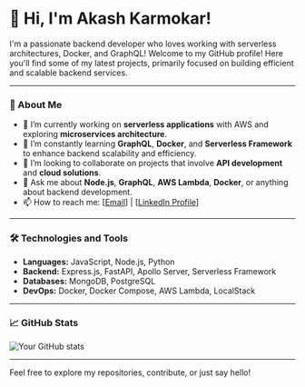 # 👋 Hi, I'm Akash Karmokar!

I'm a passionate backend developer who loves working with serverless architectures, Docker, and GraphQL! Welcome to my GitHub profile! Here you'll find some of my latest projects, primarily focused on building efficient and scalable backend services.

---

### 🚀 About Me

- 🔭 I’m currently working on **serverless applications** with AWS and exploring **microservices architecture**.
- 🌱 I’m constantly learning **GraphQL**, **Docker**, and **Serverless Framework** to enhance backend scalability and efficiency.
- 👯 I’m looking to collaborate on projects that involve **API development** and **cloud solutions**.
- 💬 Ask me about **Node.js**, **GraphQL**, **AWS Lambda**, **Docker**, or anything about backend development.
- 📫 How to reach me: [[Email](akashcsemu@gmail.com)] | [[LinkedIn Profile](https://www.linkedin.com/in/akashcsemu/)]

---

### 🛠️ Technologies and Tools

- **Languages:** JavaScript, Node.js, Python
- **Backend:** Express.js, FastAPI, Apollo Server, Serverless Framework
- **Databases:** MongoDB, PostgreSQL
- **DevOps:** Docker, Docker Compose, AWS Lambda, LocalStack

---

### 📈 GitHub Stats

![Your GitHub stats](https://github-readme-stats.vercel.app/api?username=Akashkarmokar&show_icons=true&theme=radical)

---

Feel free to explore my repositories, contribute, or just say hello!
